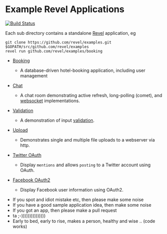 # Example Revel Applications

[![Build Status](https://secure.travis-ci.org/revel/examples.svg?branch=master)](http://travis-ci.org/revel/examples)

Each sub directory contains a standalone [Revel](http://revel.github.io/manual)  application, eg

```
git clone https://github.com/revel/examples.git $GOPATH/src/github.com/revel/examples
revel run github.com/revel/examples/booking
```

* [Booking](booking.html) 
  - A database-driven hotel-booking application, including user management
  
* [Chat](chat.html) 
  - A chat room demonstrating active refresh, long-polling (comet), and [websocket](http://revel.github.io/manual/websockets.html) implementations.
  
* [Validation](validation.html) 
  - A demonstration of input [validation](http://revel.github.io/manual/validation.html).
  
* [Upload](upload.html) 
  - Demonstrates single and multiple file uploads to a webserver via http.
  
* [Twitter OAuth](twitter-oauth.html) 
  - Display `mentions` and allows `posting` to a Twitter account using OAuth.
  
* [Facebook OAuth2](facebook-oauth2.html) 
  - Display Facebook user information using OAuth2.
  
  



- If you spot and idiot mistake etc, then please make some noise
- If you have a good sample application idea, then make some noise
- If you got an app, then please make a pull request 
- ta ;-)))))))))))))))
- Early to bed, early to rise, makes a person, healthy and wise .. (code works)




